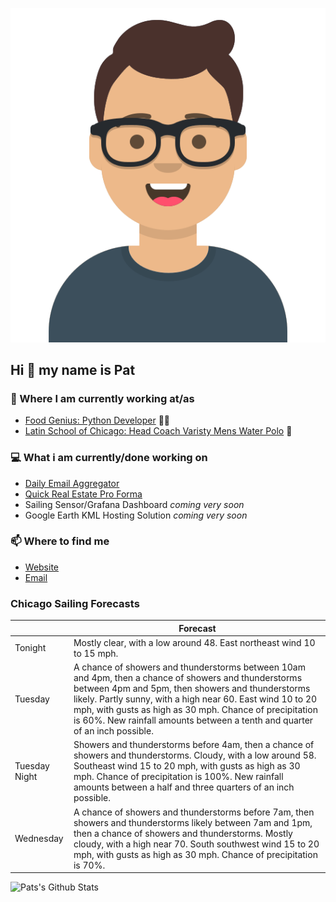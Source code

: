 [![Social banner for p-j-falconer](https://raw.githubusercontent.com/P-J-FALCONER/P-J-FALCONER/master/assets/avataaars.svg)](https://patfalconer.com/)
## Hi :wave: my name is Pat

### 💼 Where I am currently working at/as
- [Food Genius: Python Developer](https://getfoodgenius.com/) 🍔🐍
- [Latin School of Chicago: Head Coach Varisty Mens Water Polo](https://www.latinschool.org/) 🤽


### 💻 What i am currently/done working on
 - [Daily Email Aggregator](https://github.com/P-J-FALCONER/dott_daily_mail)
 - [Quick Real Estate Pro Forma](https://github.com/P-J-FALCONER/henry)
 - Sailing Sensor/Grafana Dashboard *coming very soon*
 - Google Earth KML Hosting Solution *coming very soon*

### 📫 Where to find me
 - [Website](https://patfalconer.com/)
 - [Email](mailto:patrick.j.falconer@gmail.com)


### Chicago Sailing Forecasts
|   | Forecast  |
|---|---|
| Tonight | Mostly clear, with a low around 48. East northeast wind 10 to 15 mph. |
| Tuesday | A chance of showers and thunderstorms between 10am and 4pm, then a chance of showers and thunderstorms between 4pm and 5pm, then showers and thunderstorms likely. Partly sunny, with a high near 60. East wind 10 to 20 mph, with gusts as high as 30 mph. Chance of precipitation is 60%. New rainfall amounts between a tenth and quarter of an inch possible. |
| Tuesday Night | Showers and thunderstorms before 4am, then a chance of showers and thunderstorms. Cloudy, with a low around 58. Southeast wind 15 to 20 mph, with gusts as high as 30 mph. Chance of precipitation is 100%. New rainfall amounts between a half and three quarters of an inch possible. |
| Wednesday | A chance of showers and thunderstorms before 7am, then showers and thunderstorms likely between 7am and 1pm, then a chance of showers and thunderstorms. Mostly cloudy, with a high near 70. South southwest wind 15 to 20 mph, with gusts as high as 30 mph. Chance of precipitation is 70%. |

![Pats's Github Stats](https://github-readme-stats.vercel.app/api?username=p-j-falconer&show_icons=true&theme=radical)
